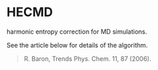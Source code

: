 HECMD
=====

harmonic entropy correction for MD simulations.

See the article below for details of the algorithm. 
> R. Baron, Trends Phys. Chem. 11, 87 (2006).
